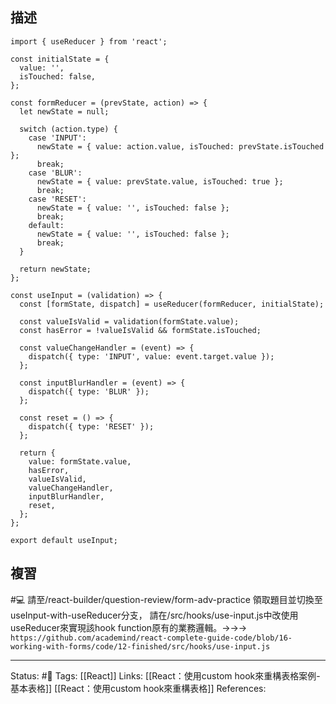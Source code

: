 ## 描述


```
import { useReducer } from 'react';

const initialState = {
  value: '',
  isTouched: false,
};

const formReducer = (prevState, action) => {
  let newState = null;

  switch (action.type) {
    case 'INPUT':
      newState = { value: action.value, isTouched: prevState.isTouched };
      break;
    case 'BLUR':
      newState = { value: prevState.value, isTouched: true };
      break;
    case 'RESET':
      newState = { value: '', isTouched: false };
      break;
    default:
      newState = { value: '', isTouched: false };
      break;
  }

  return newState;
};

const useInput = (validation) => {
  const [formState, dispatch] = useReducer(formReducer, initialState);

  const valueIsValid = validation(formState.value);
  const hasError = !valueIsValid && formState.isTouched;

  const valueChangeHandler = (event) => {
    dispatch({ type: 'INPUT', value: event.target.value });
  };

  const inputBlurHandler = (event) => {
    dispatch({ type: 'BLUR' });
  };

  const reset = () => {
    dispatch({ type: 'RESET' });
  };

  return {
    value: formState.value,
    hasError,
    valueIsValid,
    valueChangeHandler,
    inputBlurHandler,
    reset,
  };
};

export default useInput;

```

## 複習

#💻 請至/react-builder/question-review/form-adv-practice 領取題目並切換至useInput-with-useReducer分支， 請在/src/hooks/use-input.js中改使用useReducer來實現該hook function原有的業務邏輯。->->-> `https://github.com/academind/react-complete-guide-code/blob/16-working-with-forms/code/12-finished/src/hooks/use-input.js`
<!--SR:!2022-10-26,3,250-->


---
Status: #🌱 
Tags:
[[React]]
Links:
[[React：使用custom hook來重構表格案例-基本表格]]
[[React：使用custom hook來重構表格]]
References: